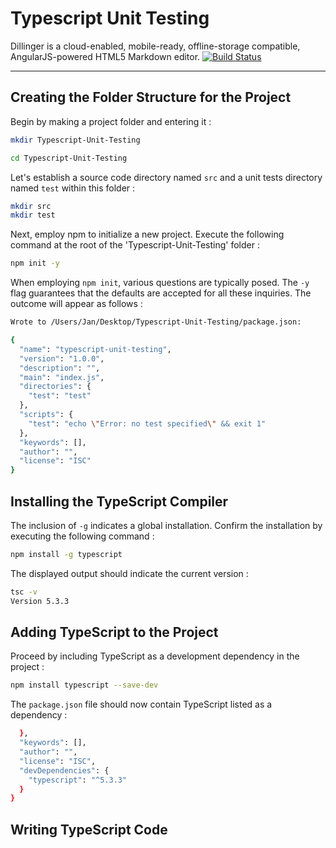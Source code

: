 # Typescript Unit Testing
Dillinger is a cloud-enabled, mobile-ready, offline-storage compatible,
AngularJS-powered HTML5 Markdown editor.
[![Build Status](https://travis-ci.org/joemccann/dillinger.svg?branch=master)](https://travis-ci.org/joemccann/dillinger)

*****

## Creating the Folder Structure for the Project
Begin by making a project folder and entering it :

```sh
mkdir Typescript-Unit-Testing
```
```sh
cd Typescript-Unit-Testing
```

Let's establish a source code directory named `src` and a unit tests directory named `test` within this folder :
```sh
mkdir src
mkdir test
```
Next, employ npm to initialize a new project. Execute the following command at the root of the 'Typescript-Unit-Testing' folder :
```sh
npm init -y
```
When employing `npm init`, various questions are typically posed. The `-y` flag guarantees that the defaults are accepted for all these inquiries. The outcome will appear as follows :
```sh
Wrote to /Users/Jan/Desktop/Typescript-Unit-Testing/package.json:

{
  "name": "typescript-unit-testing",
  "version": "1.0.0",
  "description": "",
  "main": "index.js",
  "directories": {
    "test": "test"
  },
  "scripts": {
    "test": "echo \"Error: no test specified\" && exit 1"
  },
  "keywords": [],
  "author": "",
  "license": "ISC"
}
```

## Installing the TypeScript Compiler 
The inclusion of `-g` indicates a global installation. Confirm the installation by executing the following command :
```sh
npm install -g typescript
```

The displayed output should indicate the current version :
```sh
tsc -v
Version 5.3.3
```

## Adding TypeScript to the Project

Proceed by including TypeScript as a development dependency in the project :
```sh
npm install typescript --save-dev
```

The `package.json` file should now contain TypeScript listed as a dependency :
```sh
  },
  "keywords": [],
  "author": "",
  "license": "ISC",
  "devDependencies": {
    "typescript": "^5.3.3"
  }
}
```

## Writing TypeScript Code







